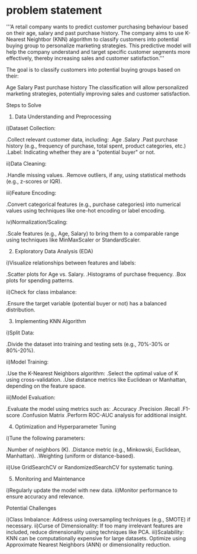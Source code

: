 # problem statement
'''A retail company wants to predict customer purchasing behaviour
based on their age, salary and past purchase history.
The company aims to use K-Nearest Neightbor (KNN) algorithm 
to classify customers into potential buying group to personalize marketing strategies.
This predictive model will help the company understand and target specific customer segments 
more effectively, thereby increasing sales and customer satisfaction.'''

The goal is to classify customers into potential buying groups based on their:

Age
Salary
Past purchase history
The classification will allow personalized marketing strategies, potentially improving sales and customer satisfaction.

Steps to Solve

1. Data Understanding and Preprocessing

i)Dataset Collection:

.Collect relevant customer data, including:
.Age
.Salary
.Past purchase history (e.g., frequency of purchase, total spent, product categories, etc.)
.Label: Indicating whether they are a "potential buyer" or not.

ii)Data Cleaning:

.Handle missing values.
.Remove outliers, if any, using statistical methods (e.g., z-scores or IQR).

iii)Feature Encoding:

.Convert categorical features (e.g., purchase categories) into numerical values using techniques like one-hot encoding or label encoding.

iv)Normalization/Scaling:

.Scale features (e.g., Age, Salary) to bring them to a comparable range using techniques like MinMaxScaler or StandardScaler.

2. Exploratory Data Analysis (EDA)
   
i)Visualize relationships between features and labels:

.Scatter plots for Age vs. Salary.
.Histograms of purchase frequency.
.Box plots for spending patterns.

ii)Check for class imbalance:

.Ensure the target variable (potential buyer or not) has a balanced distribution.

3. Implementing KNN Algorithm
   
i)Split Data:

.Divide the dataset into training and testing sets (e.g., 70%-30% or 80%-20%).

ii)Model Training:

.Use the K-Nearest Neighbors algorithm:
.Select the optimal value of K using cross-validation.
.Use distance metrics like Euclidean or Manhattan, depending on the feature space.

iii)Model Evaluation:

.Evaluate the model using metrics such as:
.Accuracy
.Precision
.Recall
.F1-score
.Confusion Matrix
.Perform ROC-AUC analysis for additional insight.

4. Optimization and Hyperparameter Tuning
   
i)Tune the following parameters:

.Number of neighbors (K).
.Distance metric (e.g., Minkowski, Euclidean, Manhattan).
.Weighting (uniform or distance-based).

ii)Use GridSearchCV or RandomizedSearchCV for systematic tuning.

5. Monitoring and Maintenance

i)Regularly update the model with new data.
ii)Monitor performance to ensure accuracy and relevance.

Potential Challenges

i)Class Imbalance: Address using oversampling techniques (e.g., SMOTE) if necessary.
ii)Curse of Dimensionality: If too many irrelevant features are included, reduce dimensionality using techniques like PCA.
iii)Scalability: KNN can be computationally expensive for large datasets. Optimize using Approximate Nearest Neighbors (ANN) or dimensionality reduction.
